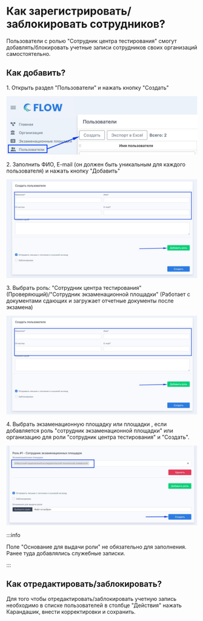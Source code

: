 # Как зарегистрировать/заблокировать сотрудников?

Пользователи с ролью "Сотрудник центра тестирования" смогут добавлять/блокировать учетные записи сотрудников своих организаций самостоятельно.

## Как добавить?

1\. Открыть  раздел "Пользователи" и нажать кнопку "Создать"

![](<../../.gitbook/assets/telegram-cloud-photo-size-2-5249304455487285519-y.jpg>)

2\. Заполнить ФИО, E-mail (он должен быть уникальным для каждого пользователя) и нажать кнопку "Добавить"

![](<../../.gitbook/assets/telegram-cloud-photo-size-2-5249304455487285520-y.jpg>)

3\. Выбрать роль: "Сотрудник центра тестирования" (Проверяющий)/"Сотрудник экзаменационной площадки" (Работает с документами сдающих и загружает отчетные документы после экзамена)

![](<../../.gitbook/assets/telegram-cloud-photo-size-2-5249304455487285520-y (1).jpg>)

4\. Выбрать экзаменационную площадку или площадки , если добавляется роль "сотрудник экзаменационной площадки" или организацию для роли "сотрудник центра тестирования" и "Создать".

![](<../../.gitbook/assets/telegram-cloud-photo-size-2-5249304455487285521-y.jpg>)

:::info

Поле "Основание для выдачи роли" не обязательно для заполнения. Ранее туда добавлялись служебные записки.

:::

## Как отредактировать/заблокировать?

Для того чтобы отредактировать/заблокировать учетную запись необходимо в списке пользователей в столбце "Действия" нажать Карандашик, внести корректировки и сохранить.
